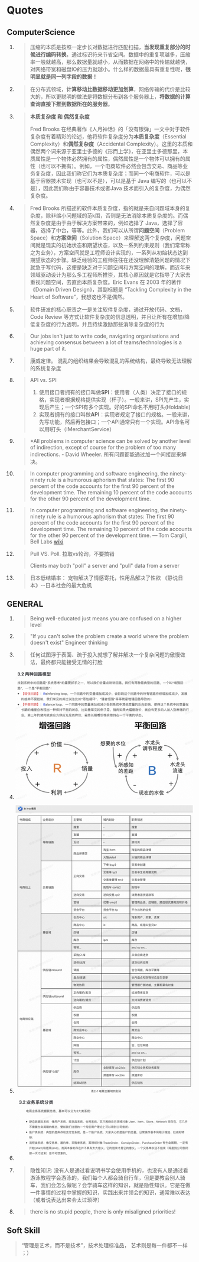 # Quotes

## ComputerScience

1. >  压缩的本质是按照一定步长对数据进行匹配扫描，**当发现重复部分的时候进行编码转换**，通过标识符来节省空间。数据中的重复项越多，压缩率一般就越高，那么数据量就越小，从而数据在网络中的传输就越快，对网络带宽和磁盘IO的压力就越小。什么样的数据最具有重复性呢，**很明显就是同一列字段的数据！**

2. > 在分布式领域，**计算移动比数据移动更加划算**，网络传输的代价是比较大的，所以更聪明的做法是将数据分布到各个服务器上，**将数据的计算查询直接下推到数据所在的服务器**。

3. > **本质复杂度 和 偶然复杂度**
   >
   > Fred Brooks 在经典著作《人月神话》的「没有银弹」一文中对于软件复杂度有着精彩的论述，他将软件复杂度分为**本质复杂度**（Essential Complexity）和**偶然复杂度**（Accidental Complexity）。这里的本质和偶然两个词来源于亚里士多德的《形而上学》，在亚里士多德那里，本质属性是一个物体必然拥有的属性，偶然属性是一个物体可以拥有的属性（也可以不拥有）。例如，一个电商软件必然会包含交易、商品等业务复杂度，因此我们称它们为本质复杂度；而同一个电商软件，可以是基于容器技术实现（也可以不是），可以是基于 Java 编写的（也可以不是），因此我们称由于容器技术或者Java 技术而引入的复杂度，为偶然复杂度。

4. >  Fred Brooks 所描述的软件本质复杂度，指的就是来自问题域本身的复杂度，除非缩小问题域的范k围，否则是无法消除本质复杂度的。而偶然复杂度是由于由于解决方案带来的，例如选择了 Java，选择了容器，选择了中台，等等。此外，我们可以从所谓**问题空间**（Problem Space）和**方案空间**（Solution Space）来理解这两个复杂度，问题空间就是现实的初始状态和期望状态，以及一系列约束规则（我们常常称之为业务），方案空间就是工程师设计实现的，一系列从初始状态达到期望状态的步骤。缺乏经验的工程师往往在还没理解清楚问题的情况下就急于写代码，这便是缺乏对于问题空间和方案空间的理解，而近年来领域驱动设计为那么多工程师所推崇，其核心原因就是它指导了大家去重视问题空间，去直面本质复杂度。Eric Evans 在 2003 年的著作《Domain Driven Design》，其副标题是 “Tackling Complexity in the Heart of Software”，我想这也不是偶然。

5. >  软件研发的核心职责之一是关注软件复杂度，通过开放代码、文档，Code Review 等方式让软件复杂度的信息透明，并且让所有在增加/降低复杂度的行为透明，并且持续激励那些消除复杂度的行为

6. > Our jobs isn't just to write code, navigating organisations and achieving consensus between a lot of teams/technologies is a huge part of it.

7. > 康威定律。 混乱的组织结果会导致混乱的系统结构，最终导致无法理解的系统复杂度

8. > API vs. SPI
   >
   > 1. 使用接口者拥有的接口叫做**SPI**：使用者（人类）决定了接口的规格，实现者根据规格提供实现（杯子）。一般来讲，SPI先产生，实现后产生；一个SPI有多个实现。好的SPI命名不用**I**打头(Holdable)
   > 2. 实现者拥有的接口叫做**API**：实现者规定了接口的规格。一般来讲，先写功能，然后再包接口；一个API通常只有一个实现。API命名可以用**I**打头（IMerchantService）

9. > *All problems in computer science can be solved by another level of indirection, except of course for the problem of too many indirections. - David Wheeler.  所有问题都能通过加一个间接层来解决。

10. > In computer programming and software engineering, the ninety-ninety rule is a humorous aphorism that states: The first 90 percent of the code accounts for the first 90 percent of the development time. The remaining 10 percent of the code accounts for the other 90 percent of the development time.

11. > In computer programming and software engineering, the ninety-ninety rule is a humorous aphorism that states: The first 90 percent of the code accounts for the first 90 percent of the development time. The remaining 10 percent of the code accounts for the other 90 percent of the development time. — Tom Cargill, Bell Labs  [wiki](https://en.wikipedia.org/wiki/Ninety%E2%80%93ninety_rule)

12. > Pull VS. Poll.   拉取vs轮询，不要搞错
    >
    > Clients may both "poll" a server and "pull" data from a server

13. > 日本低结婚率： 宠物解决了情感寄托，性用品解决了性欲 《静说日本》--日本社会的最大危机

## GENERAL

1. >  Being well-educated just means you are confused on a higher level

2. >  "If you can't solve the problem create a world where the problem doesn't exist" Engineer thinking

3. > 任何试图浮于表面、疏于投入就想了解并解决一个复杂问题的傲慢做法，最终都只能接受无情的打脸

4. ![image-20220701114019959](Quotes.assets/image-20220701114019959.png)

   

5. ![image-20220701120834495](Quotes.assets/image-20220701120834495.png)

6. ![image-20220701121810508](Quotes.assets/image-20220701121810508.png)

7. >  隐性知识: 没有人是通过看说明书学会使用手机的，也没有人是通过看游泳教程学会游泳的。我们每个人都会骑自行车，但是要教会别人骑车，我们会怎么做呢？会学骑车这样的知识，就是隐性知识。它是在做一件事情的过程中掌握的知识，实践出来并领会的知识，通常难以表达（或者说表达出来会太过琐碎）

8. > there is no stupid people, there is only misaligned priorities! 



## Soft Skill

> “管理是艺术，而不是技术”，技术处理标准品， 艺术则是每一件都不一样 ；）

> 
